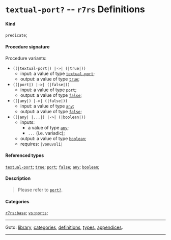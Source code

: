 

<a id='definition__r7rs__textual-port_3f'></a>

# `textual-port?` -- `r7rs` Definitions


#### Kind

`predicate`;


#### Procedure signature

Procedure variants:
 * `((|textual-port|) |->| (|true|))`
   * input: a value of type [`textual-port`](../../r7rs/types/textual-port.md#type__r7rs__textual-port);
   * output: a value of type [`true`](../../r7rs/types/true.md#type__r7rs__true);
 * `((|port|) |->| (|false|))`
   * input: a value of type [`port`](../../r7rs/types/port.md#type__r7rs__port);
   * output: a value of type [`false`](../../r7rs/types/false.md#type__r7rs__false);
 * `((|any|) |->| (|false|))`
   * input: a value of type [`any`](../../r7rs/types/any.md#type__r7rs__any);
   * output: a value of type [`false`](../../r7rs/types/false.md#type__r7rs__false);
 * `((|any| |...|) |->| (|boolean|))`
   * inputs:
     * a value of type [`any`](../../r7rs/types/any.md#type__r7rs__any);
     * `...` (i.e. variadic);
   * output: a value of type [`boolean`](../../r7rs/types/boolean.md#type__r7rs__boolean);
   * requires: `|vonuvoli|`


#### Referenced types

[`textual-port`](../../r7rs/types/textual-port.md#type__r7rs__textual-port);
[`true`](../../r7rs/types/true.md#type__r7rs__true);
[`port`](../../r7rs/types/port.md#type__r7rs__port);
[`false`](../../r7rs/types/false.md#type__r7rs__false);
[`any`](../../r7rs/types/any.md#type__r7rs__any);
[`boolean`](../../r7rs/types/boolean.md#type__r7rs__boolean);


#### Description

> Please refer to [`port?`](../../r7rs/definitions/port_3f.md#definition__r7rs__port_3f).


#### Categories

[`r7rs:base`](../../r7rs/categories/r7rs_3a_base.md#category__r7rs__r7rs_3a_base);
[`vs:ports`](../../r7rs/categories/vs_3a_ports.md#category__r7rs__vs_3a_ports);

----

Goto: [library](../../r7rs/_index.md#library__r7rs), [categories](../../r7rs/categories/_index.md#toc__r7rs__categories), [definitions](../../r7rs/definitions/_index.md#toc__r7rs__definitions), [types](../../r7rs/types/_index.md#toc__r7rs__types), [appendices](../../r7rs/appendices/_index.md#toc__r7rs__appendices).

----


